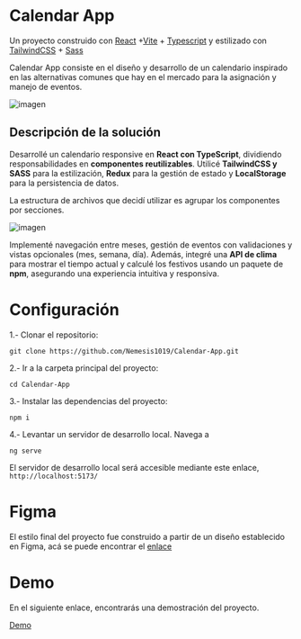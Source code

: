 

# Calendar App

Un proyecto construido con [React](https://es.react.dev/) +[Vite](https://vite.dev/) + [Typescript](https://www.typescriptlang.org/) y estilizado con [TailwindCSS](https://tailwindcss.com/) + [Sass](https://sass-lang.com/) 

Calendar App consiste en el diseño y desarrollo de un calendario inspirado en las alternativas comunes que hay en el mercado para la asignación y manejo de eventos.

![imagen](https://firebasestorage.googleapis.com/v0/b/portafolio-images.appspot.com/o/Captura20.PNG?alt=media&token=78f2dd97-b419-4ce7-8870-9342d67a45a3)

## Descripción de la solución

Desarrollé un calendario responsive en **React con TypeScript**, dividiendo responsabilidades en **componentes reutilizables**. Utilicé **TailwindCSS y SASS** para la estilización, **Redux** para la gestión de estado y **LocalStorage** para la persistencia de datos.

La estructura de archivos que decidí utilizar es agrupar los componentes por secciones.

![imagen](https://firebasestorage.googleapis.com/v0/b/portafolio-images.appspot.com/o/Capturaaa.PNG?alt=media&token=2c7d0f45-7d40-47a5-813a-8d38ce3aa619)

 Implementé navegación entre meses, gestión de eventos con validaciones y vistas opcionales (mes, semana, día). Además, integré una **API de clima** para mostrar el tiempo actual y calculé los festivos usando un paquete de **npm**, asegurando una experiencia intuitiva y responsiva.



# Configuración

1.- Clonar el repositorio:
 
	git clone https://github.com/Nemesis1019/Calendar-App.git

2.- Ir a la carpeta principal del proyecto:

    cd Calendar-App

3.- Instalar las dependencias del proyecto:

    npm i

4.- Levantar un servidor de desarrollo local. Navega a 

    ng serve

El servidor de desarrollo local será accesible mediante este enlace,
`http://localhost:5173/`



# Figma
El estilo final del proyecto fue construido a partir de un diseño establecido en Figma, acá se puede encontrar el [enlace](https://www.figma.com/design/bhYb9Rc7y1sgVn49BANu5P/Calendar?m=auto&t=eHhETrCVVp2kgoKZ-6)

# Demo
En el siguiente enlace, encontrarás una demostración del proyecto.

[Demo](https://calendar-app-ten-inky.vercel.app/)
